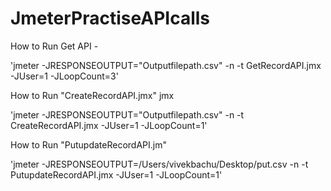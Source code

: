 # JmeterPractiseAPIcalls

How to Run Get API -

'jmeter -JRESPONSEOUTPUT="Outputfilepath.csv" -n -t GetRecordAPI.jmx -JUser=1 -JLoopCount=3'

How to Run "CreateRecordAPI.jmx" jmx

'jmeter -JRESPONSEOUTPUT="Outputfilepath.csv" -n -t CreateRecordAPI.jmx -JUser=1 -JLoopCount=1'

How to Run "PutupdateRecordAPI.jm"

'jmeter -JRESPONSEOUTPUT=/Users/vivekbachu/Desktop/put.csv -n -t PutupdateRecordAPI.jmx -JUser=1 -JLoopCount=1'
